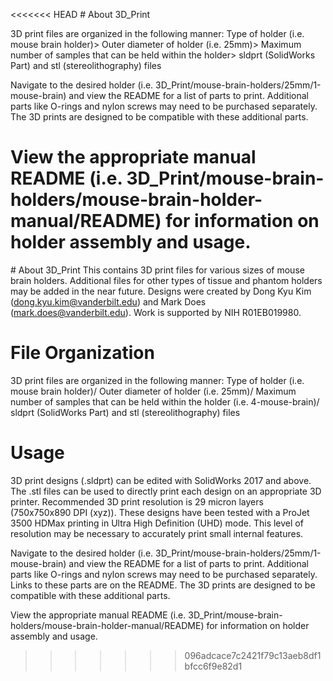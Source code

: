 <<<<<<< HEAD
﻿# About 3D_Print

3D print files are organized in the following manner: Type of holder (i.e. mouse brain holder)> Outer diameter of holder (i.e. 25mm)> Maximum number of samples that can be held within the holder> sldprt (SolidWorks Part) and stl (stereolithography) files

Navigate to the desired holder (i.e. 3D_Print/mouse-brain-holders/25mm/1-mouse-brain) and view the README for a list of parts to print. Additional parts like O-rings and nylon screws may need to be purchased separately. The 3D prints are designed to be compatible with these additional parts.

View the appropriate manual README (i.e. 3D_Print/mouse-brain-holders/mouse-brain-holder-manual/README) for information on holder assembly and usage.
=======
﻿# About 3D_Print
This contains 3D print files for various sizes of mouse brain holders. Additional files for other types of tissue and phantom holders may be added in the near future. Designs were created by Dong Kyu Kim (dong.kyu.kim@vanderbilt.edu) and Mark Does (mark.does@vanderbilt.edu). Work is supported by NIH R01EB019980.

# File Organization

3D print files are organized in the following manner: Type of holder (i.e. mouse brain holder)/ Outer diameter of holder (i.e. 25mm)/ Maximum number of samples that can be held within the holder (i.e. 4-mouse-brain)/ sldprt (SolidWorks Part) and stl (stereolithography) files

# Usage

3D print designs (.sldprt) can be edited with SolidWorks 2017 and above. The .stl files can be used to directly print each design on an appropriate 3D printer. Recommended 3D print resolution is 29 micron layers (750x750x890 DPI (xyz)). These designs have been tested with a ProJet 3500 HDMax printing in Ultra High Definition (UHD) mode. This level of resolution may be necessary to accurately print small internal features.

Navigate to the desired holder (i.e. 3D_Print/mouse-brain-holders/25mm/1-mouse-brain) and view the README for a list of parts to print. Additional parts like O-rings and nylon screws may need to be purchased separately. Links to these parts are on the README. The 3D prints are designed to be compatible with these additional parts.

View the appropriate manual README (i.e. 3D_Print/mouse-brain-holders/mouse-brain-holder-manual/README) for information on holder assembly and usage.
>>>>>>> 096adcace7c2421f79c13aeb8df1bfcc6f9e82d1
